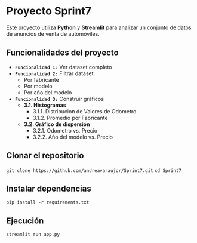 # Proyecto Sprint7

Este proyecto utiliza **Python** y **Streamlit** para analizar un conjunto de datos de anuncios de venta de automóviles.

## Funcionalidades del proyecto
- **`Funcionalidad 1:`** Ver dataset completo
- **`Funcionalidad 2:`** Filtrar dataset
    - Por fabricante
    - Por modelo
    - Por año del modelo
- **`Funcionalidad 3:`** Construir gráficos
    - **3.1. Histogramas**
        - 3.1.1. Distribucion de Valores de Odometro
        - 3.1.2. Promedio por Fabricante
    - **3.2. Gráfico de dispersión**
        - 3.2.1. Odometro vs. Precio
        - 3.2.2. Año del modelo vs. Precio

## Clonar el repositorio
`git clone https://github.com/andreavaraujor/Sprint7.git`
`cd Sprint7`

## Instalar dependencias
`pip install -r requirements.txt`

## Ejecución 
`streamlit run app.py`